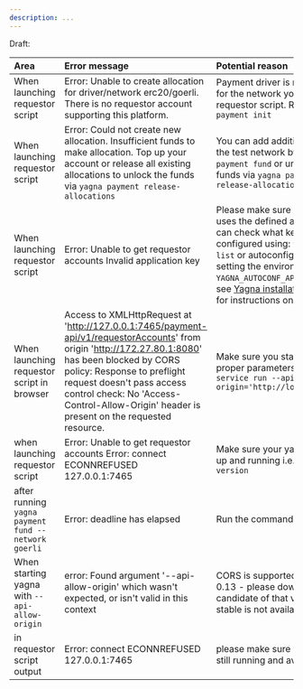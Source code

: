 ```yaml
---
description: ...
---
```


Draft:


| Area  | Error message | Potential reason |
|:------|:--------------|:------------------|
|  When launching requestor script | Error: Unable to create allocation for driver/network erc20/goerli. There is no requestor account supporting this platform. | Payment driver is not initialized for the network you use in the requestor script. Run `yagna payment init `    |
|  When launching requestor script  |  Error: Could not create new allocation. Insufficient funds to make allocation. Top up your account or release all existing allocations to unlock the funds via `yagna payment release-allocations` |  You can add additional funds on the test network by `yagna payment fund` or unlock the funds via `yagna payment release-allocations`  |
| When launching requestor script    | Error: Unable to get requestor accounts Invalid application key  |  Please make sure your script uses the defined api-key. You can check what keys are configured using: `yagna app-key list` or autoconfigure one by setting the environment variable `YAGNA_AUTOCONF_APPKEY`. Please see [Yagna installation example](../examples/tools/install_yagna.md) for instructions on how to do it. |
| When launching requestor script in browser |  Access to XMLHttpRequest at 'http://127.0.0.1:7465/payment-api/v1/requestorAccounts' from origin 'http://172.27.80.1:8080' has been blocked by CORS policy: Response to preflight request doesn't pass access control check: No 'Access-Control-Allow-Origin' header is present on the requested resource. |  Make sure you start Yagna with proper parameters: `yagna service run --api-allow-origin='http://localhost:3000'`  |
|  when launching requestor script  |   Error: Unable to get requestor accounts Error: connect ECONNREFUSED 127.0.0.1:7465  | Make sure your yagna service is up and running i.e. `yagna --version` |
| after running `yagna payment fund --network goerli` | Error: deadline has elapsed| Run the command again |
| When starting yagna with `--api-allow-origin` | error: Found argument '--api-allow-origin' which wasn't expected, or isn't valid in this context | CORS is supported in versions 0.13 - please download release candidate of that version if the stable is not available | 
| in requestor script output |  Error: connect ECONNREFUSED 127.0.0.1:7465 | please make sure your yagna is still running and available |
